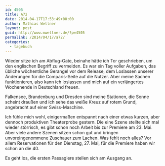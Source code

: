 ```yaml
---
id: 4505
title: A72
date: 2014-04-17T17:53:49+00:00
author: Mathias Wellner
layout: post
guid: http://www.mwellner.de/?p=4505
permalink: /2014/04/17/a72/
categories:
  - tagebuch
---
```

Wieder sitze ich am Abflug-Gate, beinahe hätte ich Tor geschrieben, um den englischen Begriff zu vermeiden. Es war ein Tag voller Aufgaben, das übliche wöchentliche Gerangel vor dem Release, dem Loslassen unserer Änderungen für die Comparis-Seite auf die Nutzer. Aber meine Sachen funktionieren, also kann ich loslassen und mich auf ein verlängertes Wochenende in Deutschland freuen. 

Falkensee, Brandenburg und Dresden sind meine Stationen, die Sonne scheint draußen und ich sehe das weiße Kreuz auf rotem Grund, angebracht auf einer Swiss-Maschine. 

Ich fühle mich wohl, einigermaßen entspannt nach einer etwas kurzen, aber dennoch produktiven Theaterprobe gestern. Die eine Szene stellte sich mal wieder störrisch, es gibt schon noch Arbeit bis zur Premiere am 23. Mai. Aber viele andere Szenen sitzen schon gut und bringen unvoreingenommene Zuschauer zum Lachen. Was fehlt noch alles? Vor allem Reservationen für den Dienstag, 27. Mai, für die Premiere haben wir schon an die 40. 

Es geht los, die ersten Passagiere stellen sich am Ausgang an.